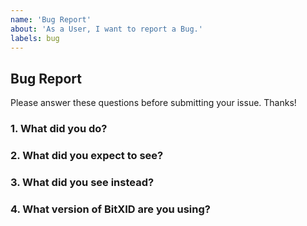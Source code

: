 ```yaml
---
name: 'Bug Report'
about: 'As a User, I want to report a Bug.'
labels: bug
---
```


## Bug Report

Please answer these questions before submitting your issue. Thanks!

### 1. What did you do?

<!-- If possible, provide a recipe for reproducing the error. -->

### 2. What did you expect to see?

### 3. What did you see instead?

### 4. What version of BitXID are you using?
